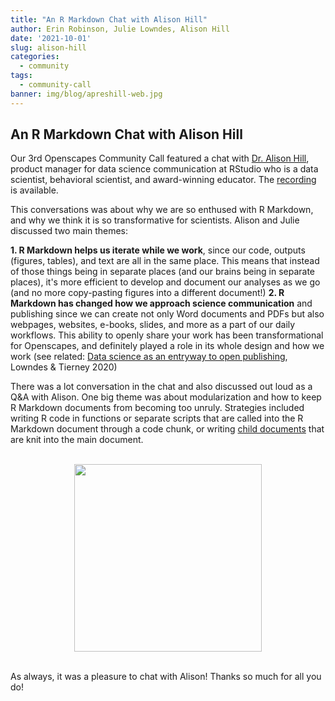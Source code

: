```yaml
---
title: "An R Markdown Chat with Alison Hill"
author: Erin Robinson, Julie Lowndes, Alison Hill
date: '2021-10-01'
slug: alison-hill
categories:
  - community
tags:
  - community-call
banner: img/blog/apreshill-web.jpg
---
```


## An R Markdown Chat with Alison Hill

Our 3rd Openscapes Community Call featured a chat with [Dr. Alison Hill](https://www.apreshill.com/), product manager for data science communication at RStudio who is a data scientist, behavioral scientist, and award-winning educator. The [recording](https://us02web.zoom.us/rec/share/l7YYZaoHYFYqJzA2dpHtAZIyIXnTW16LrQ0GfbAvAcgoZfg8MQov4kZz3Y9hvXoX.F2c__DAfleQSg3oV) is available. 

This conversations was about why we are so enthused with R Markdown, and why we think it is so transformative for scientists. Alison and Julie discussed two main themes: 

**1. R Markdown helps us iterate while we work**, since our code, outputs (figures, tables), and text are all in the same place. This means that instead of those things being in separate places (and our brains being in separate places), it's more efficient to develop and document our analyses as we go (and no more copy-pasting figures into a different document!)
**2. R Markdown has changed how we approach science communication** and publishing since we can create not only Word documents and PDFs but also webpages, websites, e-books, slides, and more as a part of our daily workflows. This ability to openly share your work has been transformational for Openscapes, and definitely played a role in its whole design and how we work (see related: [Data science as an entryway to open publishing](https://zenodo.org/record/3873698#.YVsTJqBlD0p), Lowndes & Tierney 2020) 

There was a lot conversation in the chat and also discussed out loud as a Q&A with Alison. One big theme was about modularization and how to keep R Markdown documents from becoming too unruly. Strategies included writing R code in functions or separate scripts that are called into the R Markdown document through a code chunk, or writing [child documents](https://bookdown.org/yihui/rmarkdown-cookbook/child-document.html) that are knit into the main document.

<br>
<center>
  <a> <img src="/img/blog/apreshill-web.jpg" width="300px"></a>
</center>
<br>

As always, it was a pleasure to chat with Alison! Thanks so much for all you do!

<br>

